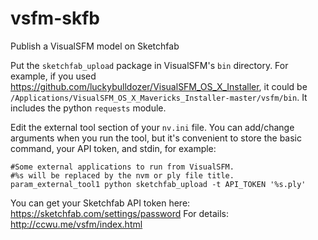 # vsfm-skfb
Publish a VisualSFM model on Sketchfab

Put the ```sketchfab_upload``` package in VisualSFM's ```bin``` directory. For example, if you used https://github.com/luckybulldozer/VisualSFM_OS_X_Installer, it could be ```/Applications/VisualSFM_OS_X_Mavericks_Installer-master/vsfm/bin```. It includes the python ```requests``` module.

Edit the external tool section of your ```nv.ini``` file. You can add/change arguments when you run the tool, but it's convenient to store the basic command, your API token, and stdin, for example:

```
#Some external applications to run from VisualSFM.
#%s will be replaced by the nvm or ply file title.
param_external_tool1 python sketchfab_upload -t API_TOKEN '%s.ply'
```

You can get your Sketchfab API token here: https://sketchfab.com/settings/password
For details: http://ccwu.me/vsfm/index.html
